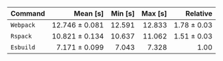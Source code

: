 | Command | Mean [s] | Min [s] | Max [s] | Relative |
|:---|---:|---:|---:|---:|
| `Webpack` | 12.746 ± 0.081 | 12.591 | 12.833 | 1.78 ± 0.03 |
| `Rspack` | 10.821 ± 0.134 | 10.637 | 11.062 | 1.51 ± 0.03 |
| `Esbuild` | 7.171 ± 0.099 | 7.043 | 7.328 | 1.00 |
